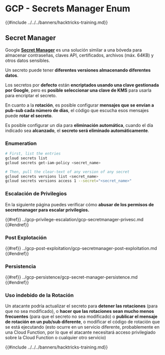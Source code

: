 # GCP - Secrets Manager Enum

{{#include ../../../banners/hacktricks-training.md}}

## Secret Manager

Google [**Secret Manager**](https://cloud.google.com/solutions/secrets-management/) es una solución similar a una bóveda para almacenar contraseñas, claves API, certificados, archivos (máx. 64KB) y otros datos sensibles.

Un secreto puede tener **diferentes versiones almacenando diferentes datos**.

Los secretos por **defecto** están **encriptados usando una clave gestionada por Google**, pero es **posible seleccionar una clave de KMS** para usarla para encriptar el secreto.

En cuanto a la **rotación**, es posible configurar **mensajes que se envían a pub-sub cada número de días**, el código que escucha esos mensajes puede **rotar el secreto**.

Es posible configurar un día para **eliminación automática**, cuando el día indicado sea **alcanzado**, el **secreto será eliminado automáticamente**.

### Enumeration
```bash
# First, list the entries
gcloud secrets list
gcloud secrets get-iam-policy <secret_name>

# Then, pull the clear-text of any version of any secret
gcloud secrets versions list <secret_name>
gcloud secrets versions access 1 --secret="<secret_name>"
```
### Escalación de Privilegios

En la siguiente página puedes verificar cómo **abusar de los permisos de secretmanager para escalar privilegios.**

{{#ref}}
../gcp-privilege-escalation/gcp-secretmanager-privesc.md
{{#endref}}

### Post Explotación

{{#ref}}
../gcp-post-exploitation/gcp-secretmanager-post-exploitation.md
{{#endref}}

### Persistencia

{{#ref}}
../gcp-persistence/gcp-secret-manager-persistence.md
{{#endref}}

### Uso indebido de la Rotación

Un atacante podría actualizar el secreto para **detener las rotaciones** (para que no sea modificado), o **hacer que las rotaciones sean mucho menos frecuentes** (para que el secreto no sea modificado) o **publicar el mensaje de rotación en un pub/sub diferente**, o modificar el código de rotación que se está ejecutando (esto ocurre en un servicio diferente, probablemente en una Cloud Function, por lo que el atacante necesitará acceso privilegiado sobre la Cloud Function o cualquier otro servicio)

{{#include ../../../banners/hacktricks-training.md}}
